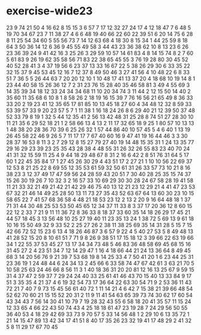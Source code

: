 # exercise-wide23
23
9
74
21
50
4
16
62
8
15
15
3
6
57
7
17
12
32
27
24
17
4
12
18
47
7
6
48
5
19
70
34
67
23
7
11
38
27
4
6
6
48
19
40
66
22
60
22
39
51
6
20
14
75
6
28
8
11
25
54
34
60
5
55
56
73
7
14
12
63
68
4
18
30
8
15
34
1
44
25
59
8
18
64
3
50
36
14
12
6
36
9
45
55
49
58
3
44
43
23
36
38
62
10
8
13
23
6
26
23
36
39
24
9
41
42
16
3
25
26
3
29
59
10
57
14
61
83
4
8
14
15
74
8
2
7
60
5
61
83
9
26
19
62
35
58
56
71
83
22
38
65
45
55
3
76
19
28
80
30
45
52
40
52
28
41
3
4
37
19
56
6
23
37
13
33
16
67
22
5
38
26
29
30
6
33
35
22
32
15
37
9
45
53
45
12
16
7
12
37
8
49
50
46
3
27
41
56
4
10
48
22
6
8
33
51
7
36
5
5
26
44
63
7
20
20
12
10
1
10
48
17
41
13
37
20
4
18
68
10
19
14
8
1
23
44
40
58
15
26
36
12
7
2
31
23
76
15
28
40
35
46
58
81
3
49
4
55
69
3
14
35
39
34
18
12
33
24
34
34
68
11
10
20
34
74
3
11
44
2
12
15
50
14
40
2
35
60
11
35
68
6
10
8
1
8
58
26
2
18
19
16
15
39
7
76
16
56
21
65
49
8
36
33
33
20
2
19
23
41
12
35
65
17
81
85
10
13
45
18
27
60
4
34
48
12
32
8
59
33
53
39
57
33
9
20
23
57
5
7
1
11
38
1
16
18
24
26
8
6
29
40
21
12
39
50
37
48
52
33
79
8
19
1
32
5
44
12
35
41
2
56
13
42
48
31
25
28
8
74
51
27
28
30
10
11
21
35
6
29
52
18
21
1
2
58
66
13
4
13
2
11
17
32
65
18
9
25
1
80
57
10
13
13
1
48
38
20
28
36
70
39
6
25
26
32
1
57
44
86
40
10
57
45
5
4
6
40
1
13
19
26
45
58
22
46
9
26
5
7
11
17
17
7
67
40
60
16
9
47
41
19
16
44
46
3
3
30
28
37
16
53
8
11
3
2
7
29
12
8
15
27
79
27
40
19
14
48
15
35
31
1
24
13
35
77
29
16
29
23
39
23
25
35
43
28
38
4
48
55
31
26
32
26
55
83
23
40
70
24
41
31
32
15
59
11
25
4
9
44
18
29
48
67
8
31
2
16
6
42
2
8
51
76
31
64
5
17
60
1
22
45
35
84
17
1
27
45
26
30
29
4
43
51
17
2
27
21
1
10
10
56
22
69
37
12
53
8
21
25
22
8
69
55
12
35
53
61
59
32
50
61
31
26
33
57
73
10
21
8
16
38
23
3
12
37
49
17
47
59
56
24
28
59
43
20
51
7
30
40
28
25
35
15
74
37
15
26
30
19
26
7
10
32
3
2
16
57
33
10
69
29
30
30
28
24
67
58
28
19
41
58
11
21
33
32
21
49
21
42
21
42
29
46
75
40
13
12
21
23
12
29
21
4
41
47
23
53
67
32
21
46
14
49
25
28
50
13
11
73
27
35
43
52
63
67
64
13
60
30
23
10
15
58
65
22
7
41
57
68
36
58
4
48
21
18
53
23
12
2
13
2
20
9
16
64
48
18
1
37
71
31
44
30
48
25
53
53
50
45
65
12
34
37
11
33
8
3
37
17
20
36
12
8
60
15
22
12
2
33
7
21
9
11
11
36
72
8
36
33
8
18
37
33
60
35
14
18
26
29
17
45
21
44
57
18
45
3
13
56
48
10
25
27
19
40
11
23
35
13
24
1
38
72
5
69
13
9
61
18
10
16
15
50
49
32
9
33
52
2
25
27
26
2
38
11
38
25
69
35
14
31
28
5
15
7
15
42
66
72
52
15
23
6
13
4
18
26
46
87
3
6
57
9
22
4
5
40
27
53
5
8
49
48
13
41
28
52
15
20
8
10
61
51
7
71
9
8
26
9
38
51
17
15
18
12
3
39
66
22
63
19
66
34
1
22
55
37
53
45
27
13
17
34
34
73
48
5
46
83
36
48
58
69
45
68
15
16
31
45
27
2
4
23
51
34
7
12
14
29
47
1
16
4
18
66
44
21
24
13
36
64
8
49
45
68
3
14
20
56
76
9
21
39
7
53
68
19
8
14
25
33
4
7
50
41
20
1
6
23
44
25
31
23
36
19
1
24
48
44
6
24
34
13
2
45
66
6
33
58
74
47
67
42
61
3
63
21
70
5
10
58
25
63
24
46
66
8
56
11
3
1
40
18
36
31
20
20
81
12
16
13
25
67
9
59
15
31
4
37
47
2
59
37
7
29
24
24
40
33
25
61
41
46
43
70
15
40
13
33
84
9
17
51
3
35
35
4
21
37
4
6
19
32
54
73
17
36
64
22
63
30
54
71
9
2
53
36
11
43
72
21
7
40
7
9
73
15
45
56
61
40
72
1
11
14
21
4
6
42
7
15
38
21
39
66
48
54
52
62
70
60
21
15
15
52
20
31
2
11
9
11
41
54
63
65
39
73
74
30
62
17
60
54
43
34
43
7
56
14
30
41
10
79
7
19
28
32
43
55
6
58
18
20
41
35
57
11
15
24
12
33
65
4
66
22
43
50
74
43
4
25
18
18
61
47
23
19
28
7
24
29
56
50
55
36
40
53
4
18
29
42
69
33
73
9
70
57
5
33
14
56
48
1
2
29
10
6
13
35
72
1
21
14
15
47
89
13
42
34
17
41
51
8
40
17
35
26
23
32
19
41
17
48
29
2
41
32
5
8
11
29
17
67
70
45
